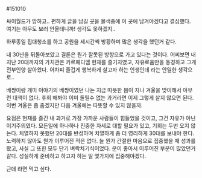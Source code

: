 #151010

싸이월드가 망하고.. 편하게 글을 남길 곳을 몰색중에 이 곳에 남겨야겠다고 결심했다.
여기는 아무도 보러 안올테니까! 생각도 못하겠지..

하루종일 집대청소를 하고 공원을 세시간씩 방황하며 많은 생각을 했던거 같다.

내 30년을 뒤돌아보았고 결론은 뭔가 잘못된 방향으로 가고 있다는 것이다.
어찌보면 내 지난 20대까지의 가치관은 카르페디엠 현재를 즐기자였고, 자유로움만을 동경하고 그게 전부인양 살아왔다. 어차피 즐겁게 행복하게 살고자 하는 인생인데 라는 안일한 생각으로..

베짱이랑 개미 이야기의 베짱이였던 나는 지금 따뜻한 봄이 지나 겨울을 맞이해서 아무런 대책이 없다. 후회 해봐야 이미 돌릴수 없는 과거라면 이제 그렇게 살지 않으면 된다. 이번 겨울은 좀 춥겠지만 다음 겨울에는 따뜻할 수 있지 않을까. 

요점은 현재를 즐긴 내 과거로 가장 가까운 사람들이 힘들었을 것이고, 그건 자유가 아닌 이기주의였다. 모든일에 하나하나 진중한 자세로 대할 필요가 있고, 기회는 두번 오지 않는다. 치열하지 못했던 20대를 반성하며 치열하게 좀 더 영리하게 30대를 보내야 한다. 노력하지 않아도 뭔가 이루어진 적은 없다. 늘 뭔가 간절한 마음으로 집중했을 때 성과를 봤고, 사실 그 또한 모두 단기 벼락치기식이었다. 운이 좋아서 이루어진 부분이 많았던거 같다. 성실하게 준비하고 하고자 하는 일 몇가지에 집중해야겠다.

근데 라면 먹고 싶다.